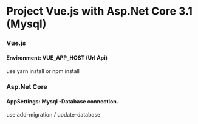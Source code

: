 # Project Vue.js with Asp.Net Core 3.1 (Mysql)

### Vue.js

#### Environment: VUE_APP_HOST (Url Api)

use yarn install or npm install

### Asp.Net Core

#### AppSettings: Mysql -Database connection.

use add-migration / update-database
